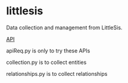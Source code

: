 # littlesis
Data collection and management from LittleSis. 

[API](https://littlesis.org/api)


apiReq.py is only to try these APIs

collection.py is to collect entities

relationships.py is to collect relationships
